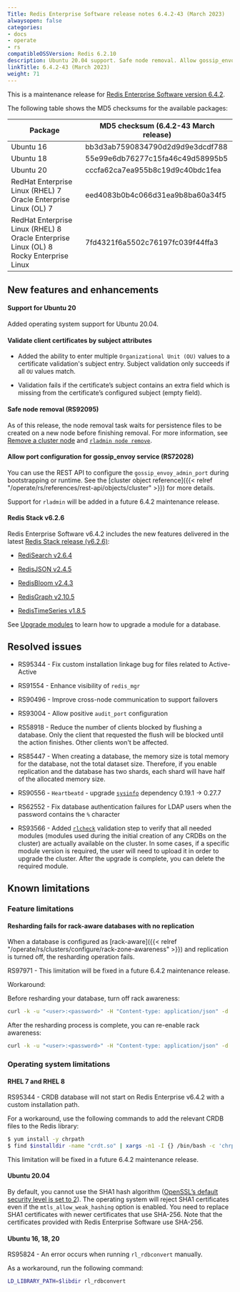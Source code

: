 ```yaml
---
Title: Redis Enterprise Software release notes 6.4.2-43 (March 2023)
alwaysopen: false
categories:
- docs
- operate
- rs
compatibleOSSVersion: Redis 6.2.10
description: Ubuntu 20.04 support. Safe node removal. Allow gossip_envoy port configuration.
linkTitle: 6.4.2-43 (March 2023)
weight: 71
---
```


This is a maintenance release for ​[​Redis Enterprise Software version 6.4.2](https://redis.com/redis-enterprise-software/download-center/software/).

The following table shows the MD5 checksums for the available packages:

| Package | MD5 checksum (6.4.2-43 March release) |
|---------|---------------------------------------|
| Ubuntu 16 | bb3d3ab7590834790d2d9d9e3dcdf788 |
| Ubuntu 18 | 55e99e6db76277c15fa46c49d58995b5 |
| Ubuntu 20 | cccfa62ca7ea955b8c19d9c40bdc1fea |
| RedHat Enterprise Linux (RHEL) 7<br/>Oracle Enterprise Linux (OL) 7 | eed4083b0b4c066d31ea9b8ba60a34f5 |
| RedHat Enterprise Linux (RHEL) 8<br/>Oracle Enterprise Linux (OL) 8 <br/>Rocky Enterprise Linux | 7fd4321f6a5502c76197fc039f44ffa3 |

## New features and enhancements

#### Support for Ubuntu 20

Added operating system support for Ubuntu 20.04.

#### Validate client certificates by subject attributes

- Added the ability to enter multiple `Organizational Unit (OU)` values to a certificate validation's subject entry. Subject validation only succeeds if all `OU` values match.

- Validation fails if the certificate’s subject contains an extra field which is missing from the certificate’s configured subject (empty field).

#### Safe node removal (RS92095)

As of this release, the node removal task waits for persistence files to be created on a new node before finishing removal. For more information, see [Remove a cluster node](https://docs.redis.com/latest/rs/clusters/remove-node/) and [`rladmin node remove`](https://docs.redis.com/latest/rs/references/cli-utilities/rladmin/node/remove/).

#### Allow port configuration for gossip_envoy service (RS72028) 

You can use the REST API to configure the `gossip_envoy_admin_port` during bootstrapping or runtime. See the [cluster object reference]({{< relref "/operate/rs/references/rest-api/objects/cluster" >}}) for more details.

Support for `rladmin` will be added in a future 6.4.2 maintenance release.

#### Redis Stack v6.2.6

Redis Enterprise Software v6.4.2 includes the new features delivered in the latest [Redis Stack release (v6.2.6)](https://redis.com/blog/introducing-redis-stack-6-2-6-and-7-0-6/ ):

- [RediSearch v2.6.4](https://docs.redis.com/latest/modules/redisearch/release-notes/redisearch-2.6-release-notes/#v264-december-2022)

- [RedisJSON v2.4.5](https://docs.redis.com/latest/modules/redisjson/release-notes/redisjson-2.4-release-notes/#v245-february-2023)

- [RedisBloom v2.4.3](https://docs.redis.com/latest/modules/redisbloom/release-notes/redisbloom-2.4-release-notes/#v24-ga-v243-november-2022)

- [RedisGraph v2.10.5](https://docs.redis.com/latest/modules/redisgraph/release-notes/redisgraph-2.10-release-notes/#v2105-december-2022)

- [RedisTimeSeries v1.8.5](https://docs.redis.com/latest/modules/redistimeseries/release-notes/redistimeseries-1.8-release-notes/#v185-january-2023)

See [Upgrade modules](https://docs.redis.com/latest/modules/install/upgrade-module/) to learn how to upgrade a module for a database.

## Resolved issues

- RS95344 - Fix custom installation linkage bug for files related to Active-Active

- RS91554 - Enhance visibility of `redis_mgr` 

- RS90496 - Improve cross-node communication to support failovers

- RS93004 - Allow positive `audit_port` configuration

- RS58918 - Reduce the number of clients blocked by flushing a database. Only the client that requested the flush will be blocked until the action finishes. Other clients won't be affected.

- RS85447 - When creating a database, the memory size is total memory for the database, not the total dataset size. Therefore, if you enable replication and the database has two shards, each shard will have half of the allocated memory size.

- RS90556 -  `Heartbeatd` - upgrade [`sysinfo`](https://crates.io/crates/sysinfo) dependency 0.19.1 -> 0.27.7

- RS62552 - Fix database authentication failures for LDAP users when the password contains the `%` character

- RS93566 - Added [`rlcheck`](https://docs.redis.com/latest/rs/references/cli-utilities/rlcheck/) validation step to verify that all needed modules (modules used during the initial creation of any CRDBs on the cluster) are actually available on the cluster. In some cases, if a specific module version is required, the user will need to upload it in order to upgrade the cluster. After the upgrade is complete, you can delete the required module.

## Known limitations

### Feature limitations

#### Resharding fails for rack-aware databases with no replication

When a database is configured as [rack-aware]({{< relref "/operate/rs/clusters/configure/rack-zone-awareness" >}}) and replication is turned off, the resharding operation fails.

RS97971 - This limitation will be fixed in a future 6.4.2 maintenance release.    

Workaround:

Before resharding your database, turn off rack awareness:

```sh
curl -k -u "<user>:<password>" -H "Content-type: application/json" -d '{"rack_aware": false}' -X PUT "https://localhost:9443/v1/bdbs/<bdb_uid>"
```

After the resharding process is complete, you can re-enable rack awareness:

```sh
curl -k -u "<user>:<password>" -H "Content-type: application/json" -d '{"rack_aware": true}' -X PUT "https://localhost:9443/v1/bdbs/<bdb_uid>"
```

### Operating system limitations

#### RHEL 7 and RHEL 8

RS95344 - CRDB database will not start on Redis Enterprise v6.4.2 with a custom installation path.

For a workaround, use the following commands to add the relevant CRDB files to the Redis library:

```sh
$ yum install -y chrpath
$ find $installdir -name "crdt.so" | xargs -n1 -I {} /bin/bash -c 'chrpath -r ${libdir} {}'
```

This limitation will be fixed in a future 6.4.2 maintenance release.

#### Ubuntu 20.04

By default, you cannot use the SHA1 hash algorithm ([OpenSSL’s default security level is set to 2](https://manpages.ubuntu.com/manpages/focal/man3/SSL_CTX_set_security_level.3ssl.html#notes)). The operating system will reject SHA1 certificates even if the `mtls_allow_weak_hashing` option is enabled. You need to replace SHA1 certificates with newer certificates that use SHA-256. Note that the certificates provided with Redis Enterprise Software use SHA-256.  


#### Ubuntu 16, 18, 20

RS95824 - An error occurs when running `rl_rdbconvert` manually.

As a workaround, run the following command:

```sh
LD_LIBRARY_PATH=$libdir rl_rdbconvert
```
